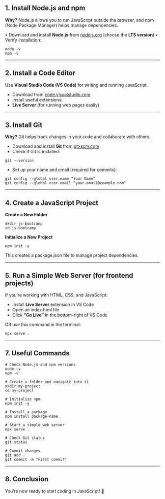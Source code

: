 ## **1. Install Node.js and npm**

**Why?** Node.js allows you to run JavaScript outside the browser, and npm (Node Package Manager) helps manage dependencies.

• Download and install **Node.js** from [nodejs.org](https://nodejs.org/) (choose the **LTS version**)
• Verify installation:

```
node -v
npm -v
```

---
## **2. Install a Code Editor**

Use **Visual Studio Code (VS Code)** for writing and running JavaScript.
- Download from [code.visualstudio.com](https://code.visualstudio.com/)
- Install useful extensions:
- **Live Server** (for running web pages easily)

---
## **3. Install Git**

**Why?** Git helps track changes in your code and collaborate with others.
- Download and install **Git** from [git-scm.com](https://git-scm.com/)
- Check if Git is installed:

```
git --version
```

- Set up your name and email (required for commits):

```
git config --global user.name "Your Name"
git config --global user.email "your.email@example.com"
```

---
## **4. Create a JavaScript Project**

**Create a New Folder**

```
mkdir js-bootcamp
cd js-bootcamp
```

**Initialize a New Project**

```
npm init -y
```

This creates a package.json file to manage project dependencies.

---
## **5. Run a Simple Web Server (for frontend projects)**

If you’re working with HTML, CSS, and JavaScript:
- Install **Live Server** extension in VS Code
- Open an index.html file
- Click **“Go Live”** in the bottom-right of VS Code

OR use this command in the terminal:

```
npx serve .
```

---
## **7. Useful Commands**

```
# Check Node.js and npm versions
node -v
npm -v

# Create a folder and navigate into it
mkdir my-project
cd my-project

# Initialize npm
npm init -y

# Install a package
npm install package-name

# Start a simple web server
npx serve .

# Check Git status
git status

# Commit changes
git add .
git commit -m "First commit"
```

---
## **8. Conclusion**
You’re now ready to start coding in JavaScript! 🎉
